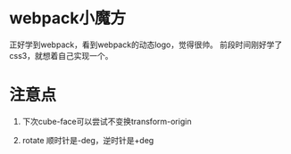 # webpack小魔方
正好学到webpack，看到webpack的动态logo，觉得很帅。
前段时间刚好学了css3，就想着自己实现一个。

# 注意点
1. 下次cube-face可以尝试不变换transform-origin

2. rotate 顺时针是-deg，逆时针是+deg